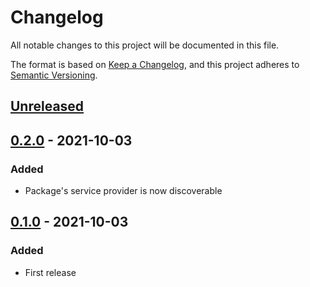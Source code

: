 # Changelog

All notable changes to this project will be documented in this file.

The format is based on [Keep a Changelog](https://keepachangelog.com/en/1.0.0/), and this project adheres to [Semantic Versioning](https://semver.org/spec/v2.0.0.html).

## [Unreleased]

## [0.2.0] - 2021-10-03

### Added

- Package's service provider is now discoverable

## [0.1.0] - 2021-10-03

### Added

- First release

[Unreleased]: https://github.com/thtg88/laravel-pingable/compare/v0.2.0...HEAD
[0.2.0]: https://github.com/thtg88/laravel-pingable/compare/v0.1.0...v0.2.0
[0.1.0]: https://github.com/thtg88/laravel-pingable/releases/tag/v0.1.0

